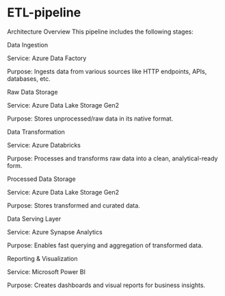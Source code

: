 # ETL-pipeline
Architecture Overview
This pipeline includes the following stages:

Data Ingestion

Service: Azure Data Factory

Purpose: Ingests data from various sources like HTTP endpoints, APIs, databases, etc.

Raw Data Storage

Service: Azure Data Lake Storage Gen2

Purpose: Stores unprocessed/raw data in its native format.

Data Transformation

Service: Azure Databricks

Purpose: Processes and transforms raw data into a clean, analytical-ready form.

Processed Data Storage

Service: Azure Data Lake Storage Gen2

Purpose: Stores transformed and curated data.

Data Serving Layer

Service: Azure Synapse Analytics

Purpose: Enables fast querying and aggregation of transformed data.

Reporting & Visualization

Service: Microsoft Power BI

Purpose: Creates dashboards and visual reports for business insights.

